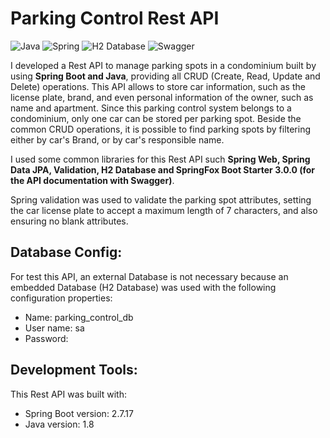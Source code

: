 # Parking Control Rest API
![Java](https://img.shields.io/badge/Java-ED8B00?style=for-the-badge&logo=openjdk&logoColor=white) ![Spring](https://img.shields.io/badge/Spring-6DB33F?style=for-the-badge&logo=Spring&logoColor=white)  ![H2 Database](https://img.shields.io/badge/H2%20Database-018bff?style=for-the-badge&logoColor=white) ![Swagger](https://img.shields.io/badge/Swagger-6DB33F?style=for-the-badge&logo=swagger&logoColor=white)

I developed a Rest API to manage parking spots in a condominium built by using **Spring Boot and Java**, providing all CRUD (Create, Read, Update and Delete) operations.
This API allows to store car information, such as the license plate, brand, and even personal information of the owner, such as name and apartment.
Since this parking control system belongs to a condominium, only one car can be stored per parking spot.
Beside the common CRUD operations, it is possible to find parking spots by filtering either by car's Brand, or by car's responsible name.

I used some common libraries for this Rest API such **Spring Web, Spring Data JPA, Validation, H2 Database and SpringFox Boot Starter 3.0.0 (for the API documentation with Swagger)**.

Spring validation was used to validate the parking spot attributes, setting the car license plate to accept a maximum length of 7 characters, and also ensuring no blank attributes.

## Database Config:
For test this API, an external Database is not necessary because an embedded Database (H2 Database) was used with the following configuration properties: 

- Name: parking_control_db
- User name: sa
- Password:

## Development Tools:
This Rest API was built with:

- Spring Boot version: 2.7.17
- Java version: 1.8
